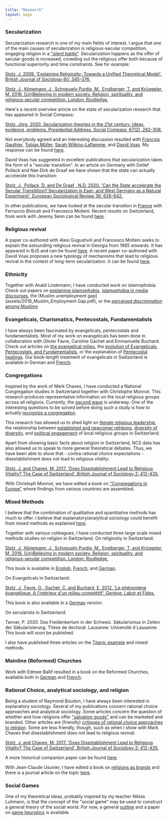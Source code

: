 ```yaml
---
title: "Research" 
layout: page
---
```



### Secularization
Secularization research is one of my main fields of interest. I argue that one of the main causes of secularization is religious-secular competition, engaging religion in a ["silent battle"](assets/2013_SilentBattle.pdf). Secularization happens as the offer of secular goods is increased, crowding out the religious offer both because of functional superiority and time constraints. See for example: 

[Stolz, J. 2009. 'Explaining Religiosity: Towards a Unified Theoretical Model'. British Journal of Sociology 60: 345-376.](assets/2009_ExplainingReligiosity.pdf)

[Stolz, J., Könemann, J., Schneuwly Purdie, M., Englberger, T. and Krüggeler, M. 2016. (Un)Believing in modern society. Religion, spirituality, and religious-secular competition. London: Routledge.](assets/Unbelieving_compressed.pdf)

Here's a recent overview article on the state of secularization research that has appeared in Social Compass: 

[Stolz, Jörg. 2020. Secularization theories in the 21st century: Ideas, evidence, problems. Presidential Address. Social Compass, 67(2), 282-308.](assets/2020_Secularization.pdf)

Not everybody agreed and an interesting discussion resulted with [François Gauthier](https://journals.sagepub.com/doi/abs/10.1177/0037768620917327?journalCode=scpa), [Tobias Müller](https://journals.sagepub.com/doi/full/10.1177/0037768620917328), [Sarah Wilkins-Laflamme](https://journals.sagepub.com/doi/abs/10.1177/0037768620917330), and [David Voas](https://journals.sagepub.com/doi/10.1177/0037768620917329). My response can be found [here](assets/2020_Response.pdf). 

David Voas has suggested in excellent publications that secularization takes the form of a "secular transition". In an article on Germany with Detlef Pollack and Nan Dirk de Graaf we have shown that the state can actually accelerate this transition:

[Stolz, J., Pollack, D. and De Graaf , N.D. 2020. 'Can the State accelerate the Secular Transitition? Secularization in East- and West Germany as a Natural Experiment'. European Sociological Review 36: 626-642.](assets/2020_CanTheState.pdf)

In other publications, we have looked at the secular transition in  [France](assets/2021_France.pdf) with Ferruccio Biolcati and Francesco Molteni. Recent results on Switzerland, from work with Jeremy Senn can be found [here](assets/2021_Generations_e.pdf). 

### Religious revival
A paper co-authored with Alexi Gugushvili and Francesco Molteni seeks to explain the astounding religious revival in Georgia from 1985 onwards. It has appeared in BJS and can be found [here](assets/2023_Georgia.pdf).
A recent paper co-authored with David Voas proposes a new typology of mechanisms that lead to religious revival in the context of long-term secularization. It can be found [here](assets/2023_ExplainRevival.pdf).


### Ethnicity
Together with Anaïd Lindemann, I have conducted work on islamophobia. Check out papers on [explaining islamophobia](assets/2005_Explaining_Islamophobia_A_test_of_four_T.pdf), [islamophobia in media discourses](assets/2014_UseOfIslam.pdf), the [Muslim unemployment gap](assets/2018_Muslim_Employment Gap.pdf), or the [perceived discrimination among Muslims](assets/2020_Discrimination.pdf)

### Evangelicals, Charismatics, Pentecostals, Fundamentalists
I have always been fascinated by evangelicals, pentecostals and fundamentalists. Most of my work on evangelicals has been done in collaboration with Olivier Favre, Caroline Gachet and Emmanuelle Buchard. Check out articles on [the evangelical milieu](assets/2005_EvangelicalMilieu.pdf), the [evolution of Evangelicals, Pentecostals, and Fundamentalists](assets/2019_GrowthEFPC.pdf), or the explanation of [Pentecostal healings](assets/2011_AllThingsPossible.pdf). Our book-length treatment of evangelicals in Switzerland is available in German and [French](assets/2012_Evangelicals.pdf). 

### Congregations
Inspired by the work of Mark Chaves, I have conducted a National Congregation studies in Switzerland together with Christophe Monnot. This research produces representative information on the local religious groups across all religions. Currently, the [second wave](https://wp.unil.ch/ncs2/) is underway. One of the interesting questions to be solved before doing such a study is how to actually [recognize a congregation](assets/2015_RecognizeCongregation.pdf).

This research has allowed us to shed light on [female religious leadership](assets/2019_FemaleLeadership.pdf), the relationship between [established and newcomer religions](assets/2015_EstablishedNewcomers.pdf), [diversity of diversity](assets/2014_DiversityOfDiversity.pdf), and [political engagement](assets/2019_EstablishmentPolitics.pdf) of local religious groups in Switzerland. 

Apart from showing basic facts about religion in Switzerland, NCS data has also allowed us to speak to more general theoretical debates. Thus, we have been able to show that - contra rational choice expectations - disestablishment does not lead to religious vitality: 

[Stolz, J. and Chaves, M. 2017. 'Does Disestablishment Lead to Religious Vitality? The Case of Switzerland'. British Journal of Sociology 2: 412-435.](assets/2018_EstablishmentBJS.pdf)

With Christoph Monnot, we have edited a book on ["Congregations in Europe"](assets/2018_CongregationsEurope.pdf) where findings from various countries are assembled.


### Mixed Methods
I believe that the combination of qualitative and quantitative methods has much to offer. I believe that explanatory/analytical sociology could benefit from mixed methods as explained [here](assets/2016_OpeningBlackBox.pdf).

Together with various colleagues, I have  conducted three large scale mixed methods studies on religion in Switzerland. 
On religiosity in Switzerland: 

[Stolz, J., Könemann, J., Schneuwly Purdie, M., Englberger, T. and Krüggeler, M. 2016. (Un)Believing in modern society. Religion, spirituality, and religious-secular competition. London: Routledge.](assets/2016_Un_Believing_in_modern_society._Religio.pdf)

This book is available in [English](assets/2016_Un_Believing_in_modern_society._Religio.pdf), [French](assets/2015_EreDelEgo.pdf), and [German](assets/2014_IchGesellschaft.pdf).

On Evangelicals in Switzerland: 

[Stolz, J., Favre, O., Gachet, C. and Buchard, E. 2012. 'Le phénomène évangélique. A l'intérieur d'un milieu compétitif'. Genève: Labor et Fides.](assets/2012_PhénomèneEvangélique.pdf)

This book is also available in a [German](assets/2014_PhänomenFreikirchen.epub) version.

On secularists in Switzerland: 

Tanner, P. 2020. Das Freidenkertum in der Schweiz. Säkularismus in Zeiten der Säkularisierung. Thèse de doctorat. Lausanne: Université d Lausanne. This book will soon be published.

I also have published three articles on the [Titanic example](https://joergstolz.github.io/teaching/) and mixed methods.


### Mainline (Reformed) Churches
Work with Edmee Ballif resulted in a book on the Reformed Churches, available both in [German](assets/2010_ZdR.pdf) and [French](assets/2009_AdR.pdf). 


### Rational Choice, analytical sociology, and religion
Being a student of Raymond Boudon, I have always been interested in explanatory sociology. Several of my publications concern rational choice approaches and analytical sociology. Some articles concern the question of whether and how religions offer ["salvation goods"](assets/2005_SalvationGoods.pdf) and can be marketed and branded. Other articles are (friendly) [critiques of rational choice approaches to religion](assets/2014_RatChoice.pdf). Some are less friendly, though, such as when I show with Mark Chaves that disestablishment does not lead to religious revival: 

[Stolz, J. and Chaves, M. 2017. 'Does Disestablishment Lead to Religious Vitality? The Case of Switzerland'. British Journal of Sociology 2: 412-435.
](assets/2020_CanTheState.pdf)

A more historical companion paper can be found [here](assets/2017_EconomicsOfReligion.pdf).

With Jean-Claude Usunier, I have edited a book on [religions as brands](assets/2011_ReligionsBrands.pdf) and there is a journal article on the 
topic [here](assets/2017_ReligionsBrands.pdf). 



### Social Games
One of my theoretical ideas, probably inspired by my teacher Niklas Luhmann, is that the concept of the "social game" may be used to construct a general theory of the social world. For now, a general [outline](assets/2019_Games.pdf) and a paper on [game heuristics](assets/2020_TitanicGame.pdf) is available. 





